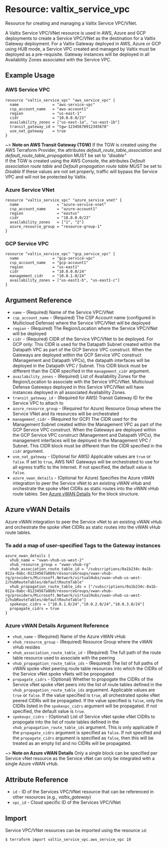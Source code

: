 # Resource: valtix_service_vpc
Resource for creating and managing a Valtix Service VPC/VNet.

A Valtix Service VPC/VNet resource is used in AWS, Azure and GCP deployments to create a Service VPC/VNet as the destination for a Valtix Gateway deployment. For a Valtix Gateway deployed in AWS, Azure or GCP using HUB mode, a Service VPC created and managed by Valtix must be deployed as a pre-requisite. Gateway instances will be deployed in all Availability Zones associated with the Service VPC.

## Example Usage

### AWS Service VPC
```hcl
resource "valtix_service_vpc" "aws_service_vpc" {
  name               = "aws-service-vpc"
  csp_account_name   = "aws-account1"
  region             = "us-east-1"
  cidr               = "10.0.0.0/23"
  availability_zones = ["us-east-1a", "us-east-1b"]
  transit_gateway_id = "tgw-12345678912345678"
  use_nat_gateway    = true
}
```
~> **Note on AWS Transit Gateway (TGW)**
If the TGW is created using the AWS Terraform Provider, the attributes *default_route_table_association* and *default_route_table_propagation* MUST be set to *"disable"*<br>
If the TGW is created using the AWS Console, the attributes *Default association route table* and *Default propagation route table* MUST be set to *Disable*
If these values are not set properly, traffic will bypass the Service VPC and will not be protected by Valtix.

### Azure Service VNet
```hcl
resource "valtix_service_vpc" "azure_service_vnet" {
  name                 = "azure-service-vnet"
  csp_account_name     = "azure-account1"
  region               = "eastus"
  cidr                 = "10.0.0.0/23"
  availability_zones   = ["1", "2"]
  azure_resource_group = "resource-group-1"
}
```

### GCP Service VPC
```hcl
resource "valtix_service_vpc" "gcp_service_vpc" {
  name               = "gcp-service-vpc"
  csp_account_name   = "gcp-account1"
  region             = "us-east1"
  cidr               = "10.0.0.0/24"
  management_cidr    = "10.0.1.0/24"
  availability_zones = ["us-east1-b", "us-east1-c"]
}
```

## Argument Reference
* `name` - (Required) Name of the Service VPC/VNet
* `csp_account_name` - (Required) The CSP Account name (configured in Multicloud Defense) where the Service VPC/VNet will be deployed
* `region` - (Required) The Region/Location where the Service VPC/VNet will be deployed
* `cidr` - (Required) CIDR of the Service VPC/VNet to be deployed.  For GCP only: This CIDR is used for the Datapath Subnet created within the Datapath VPC as part of the GCP Service VPC construct. When the Gateways are deployed within the GCP Service VPC construct (Management and Datapath VPCs), the datapath interfaces will be deployed in the Datapath VPC / Subnet.  This CIDR block must be different than the CIDR specified in the `management_cidr` argument.
* `availability_zones` - (Required) List of Availability Zones for the Region/Location to associate with the Service VPC/VNet. Multicloud Defense Gateways deployed in this Service VPC/VNet will have instances deployed in all associated Availability Zones.
* `transit_gateway_id` - (Required for AWS) Transit Gateway ID for the Service VPC to attach to
* `azure_resource_group` - (Required for Azure) Resource Group where the Service VNet and its resources will be orchestrated
* `management_cidr` - (Required for GCP) The CIDR used for the Management Subnet created within the Management VPC as part of the GCP Service VPC construct. When the Gateways are deployed within the GCP Service VPC construct (Management and Datapath VPCs), the management interfaces will be deployed in the Management VPC / Subnet.  This CIDR block must be different than the CIDR specified in the `cidr` argument.
* `use_nat_gateway` - (Optional for AWS) Applicable values are `true` or `false`. If set to `true`, AWS NAT Gateways will be orchestrated to use for all egress traffic to the Internet.  If not specified, the default value is `false`.
* `azure_vwan_details` - (Optional for Azure) Specifies the Azure vWAN integration to peer the Service vNet to an existing vWAN vHub and orchestrate the spoke vNet CIDRs as static routes into the vWAN vHub route tables. See [Azure vWAN Details](#azure-vwan-details) for the block structure.

## Azure vWAN Details
Azure vWAN integration to peer the Service vNet to an existing vWAN vHub and orchestrate the spoke vNet CIDRs as static routes into the vWAN vHub route tables.

### To add a map of user-specified Tags to the Gateway instances
```hcl
azure_vwan_details {
  vhub_name = "vwan-vhub-us-west-2"
  vhub_resource_group = "vwan-vhub-rg"
  vhub_association_route_table_id = "/subscriptions/0a1b234c-0a1b-012a-0abc-01234567a8b9/resourceGroups/vwan-vhub-rg/providers/Microsoft.Network/virtualHubs/vwan-vhub-us-west-2/hubRouteTables/defaultRouteTable"
  vhub_propagation_route_table_ids = ["/subscriptions/0a1b234c-0a1b-012a-0abc-01234567a8b9/resourceGroups/vwan-vhub-rg/providers/Microsoft.Network/virtualHubs/vwan-vhub-us-west-2/hubRouteTables/defaultRouteTable"]
  spokevpc_cidrs = ["10.0.1.0/24","10.0.2.0/24","10.0.3.0/24"]
  propagate_cidrs = true
}
```

### Azure vWAN Details Argument Reference
* `vhub_name` - (Required) Name of the Azure vWAN vHub
* `vhub_resource_group` - (Required) Resource Group where the vWAN vHub resides
* `vhub_association_route_table_id` - (Required) The full path of the route table resource used to associate with the peering
* `vhub_propagation_route_table_ids` - (Required) The list of full paths of vWAN spoke vNet peering route table resources into which the CIDRs of the Service vNet spoke vNets will be propogated
* `propagate_cidrs` - (Optional) Whether to propogate the CIDRs of the Service vNet spoke vNet peers into the list of route tables defined in the `vhub_propagation_route_table_ids` arguement. Applicable values are `true` or `false`. If the value specified is `true`, all orchestrated spoke vNet peered CIDRs will be propagated. If the value specified is `false`, only the CIDRs listed in the `spokevpc_cidrs` argument will be propagated. If not specified, the default value is `true`.  
* `spokevpc_cidrs` - (Optional) List of Service vNet spoke vNet CIDRs to propogate into the list of route tables defined in the `vhub_propagation_route_table_ids` argument. This is only applicable if the `propagate_cidrs` argument is specified as `false`. If not specified and the `propagate_cidrs` argument is specified as `false`, then this will be treated as an empty list and no CIDRs will be propagated.

~> **Note on Azure vWAN Details**
Only a single block can be specified per Service vNet resource as the Service vNet can only be integrated with a single Azure vWAN vHub.

## Attribute Reference
* `id` - ID of the Services VPC/VNet resource that can be referenced in other resources (e.g., *valtix_gateway*)
* `vpc_id` - Cloud specific ID of the Services VPC/VNet

## Import
Service VPC/VNet resources can be imported using the resource `id`:

```hcl
$ terraform import valtix_service_vpc.aws_service_vpc 10
```